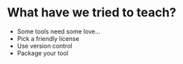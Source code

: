 
<!SLIDE bullets incremental>

# What have we tried to teach?

* Some tools need some love...
* Pick a friendly license
* Use version control
* Package your tool

